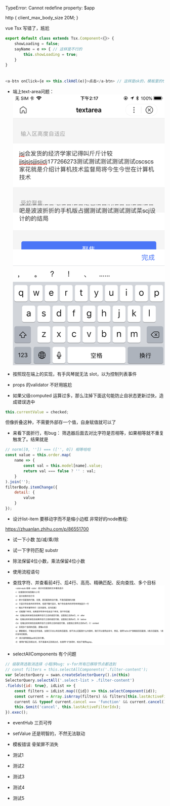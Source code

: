 TypeError: Cannot redefine property: $app

http {
    client_max_body_size 20M;
}

vue Tsx 写错了，尴尬
``` js
export default class extends Tsx.Component<{}> {
    showLoading = false;
    sayName = e => { // 这样是不行的
        this.showLoading = true;
    }
}


<a-btn onClick={e => this.clkHdl(e)}>点击</a-btn> // 这样是ok的，模板里的this绑定正确
```
- 端上text-area问题：
![](2019-11-06-14-24-30.png)

- 按照现在端上的实现，有手风琴就无法 slot，以为控制列表事件

- props 的validator 不好用尴尬

- 如果父级computed 运算过多，那么注掉下面这句能防止自状态更新过快，造成错误选中
``` js
this.currentValue = checked;
```
但像折叠这种，不需要外部存一个值，自身赋值就可以了

- 来看下面折行，有bug： 筛选器后面去对比字符是否相等，如果相等就不重复触发了。结果就是
``` js
// norm([0, '']) === (['', 0]) 相等哈哈
const value = this.order.map(
    name => {
        const val = this.model[name].value;
        return val === false ? '' : val;
    }
).join('');
filterBody.itemChange({
    detail: {
        value
    }
});
```

- 设计list-item 要移动字而不是缩小边框
非常好的node教程:

https://zhuanlan.zhihu.com/p/86551700

- 试一下小数 加/减/乘/除
- 试一下字符匹配 substr
- 除法保留4位小数，乘法保留4位小数
- 使用流程语句
- 查找字符、并查看前4行、后4行、高亮、精确匹配、反向查找、多个目标
![](2019-11-04-01-13-23.png)

- selectAllComponents 有个问题
``` js
// 级联筛选取消选择 小程序bug: v-for所有已移除节点都选到
// const filters = this.selectAllComponents('.filter-content');
var SelectorQuery = swan.createSelectorQuery().in(this)
SelectorQuery.selectAll('.select-list > .filter-content')
.fields({id: true}, idList => {
    const filters = idList.map(({id}) => this.selectComponent(id));
    const current = Array.isArray(filters) && filters[this.lastActiveFilterIdx];
    current && typeof current.cancel === 'function' && current.cancel();
    this.$emit('cancel', this.lastActiveFilterIdx);
}).exec();
```

- eventHub 三页可传

- setValue 还是明智的，不然无法联动

- 模板错误 骨架屏不消失

- 测试1

- 测试2

- 测试3

- 测试4

- 测试5
